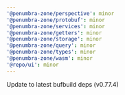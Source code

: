 ```yaml
---
'@penumbra-zone/perspective': minor
'@penumbra-zone/protobuf': minor
'@penumbra-zone/services': minor
'@penumbra-zone/getters': minor
'@penumbra-zone/storage': minor
'@penumbra-zone/query': minor
'@penumbra-zone/types': minor
'@penumbra-zone/wasm': minor
'@repo/ui': minor
---
```


Update to latest bufbuild deps (v0.77.4)
